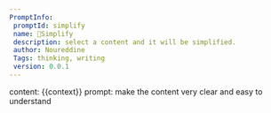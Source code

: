 ```yaml
---
PromptInfo:
 promptId: simplify
 name: 👼Simplify 
 description: select a content and it will be simplified.
 author: Noureddine
 Tags: thinking, writing
 version: 0.0.1
---
```

content: 
{{context}}
prompt:
make the content very clear and easy to understand
